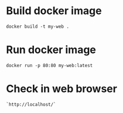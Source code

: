 # Build docker image
  `docker build -t my-web .`

# Run docker image
  `docker run -p 80:80 my-web:latest`
  
# Check in web browser

	`http://localhost/`
